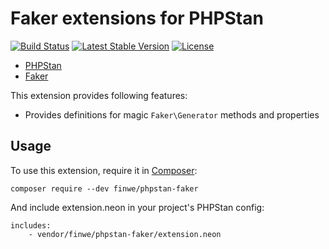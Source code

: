 # Faker extensions for PHPStan

[![Build Status](https://travis-ci.org/phpstan/phpstan-doctrine.svg)](https://travis-ci.org/finwe/phpstan-faker)
[![Latest Stable Version](https://poser.pugx.org/phpstan/phpstan-doctrine/v/stable)](https://packagist.org/packages/finwe/phpstan-faker)
[![License](https://poser.pugx.org/phpstan/phpstan-doctrine/license)](https://packagist.org/packages/finwe/phpstan-faker)

* [PHPStan](https://github.com/phpstan/phpstan)
* [Faker](https://github.com/fzaninotto/Faker)

This extension provides following features:

* Provides definitions for magic `Faker\Generator` methods and properties

## Usage

To use this extension, require it in [Composer](https://getcomposer.org/):

```
composer require --dev finwe/phpstan-faker
```

And include extension.neon in your project's PHPStan config:

```
includes:
	- vendor/finwe/phpstan-faker/extension.neon
```
